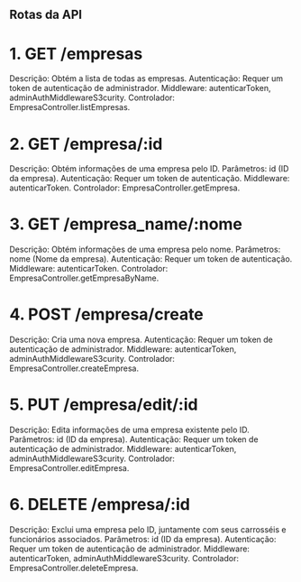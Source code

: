 ## Rotas da API
# 1. GET /empresas
Descrição: Obtém a lista de todas as empresas.
Autenticação: Requer um token de autenticação de administrador.
Middleware: autenticarToken, adminAuthMiddlewareS3curity.
Controlador: EmpresaController.listEmpresas.

# 2. GET /empresa/:id
Descrição: Obtém informações de uma empresa pelo ID.
Parâmetros: id (ID da empresa).
Autenticação: Requer um token de autenticação.
Middleware: autenticarToken.
Controlador: EmpresaController.getEmpresa.

# 3. GET /empresa_name/:nome
Descrição: Obtém informações de uma empresa pelo nome.
Parâmetros: nome (Nome da empresa).
Autenticação: Requer um token de autenticação.
Middleware: autenticarToken.
Controlador: EmpresaController.getEmpresaByName.

# 4. POST /empresa/create
Descrição: Cria uma nova empresa.
Autenticação: Requer um token de autenticação de administrador.
Middleware: autenticarToken, adminAuthMiddlewareS3curity.
Controlador: EmpresaController.createEmpresa.

# 5. PUT /empresa/edit/:id
Descrição: Edita informações de uma empresa existente pelo ID.
Parâmetros: id (ID da empresa).
Autenticação: Requer um token de autenticação de administrador.
Middleware: autenticarToken, adminAuthMiddlewareS3curity.
Controlador: EmpresaController.editEmpresa.

# 6. DELETE /empresa/:id
Descrição: Exclui uma empresa pelo ID, juntamente com seus carrosséis e funcionários associados.
Parâmetros: id (ID da empresa).
Autenticação: Requer um token de autenticação de administrador.
Middleware: autenticarToken, adminAuthMiddlewareS3curity.
Controlador: EmpresaController.deleteEmpresa.